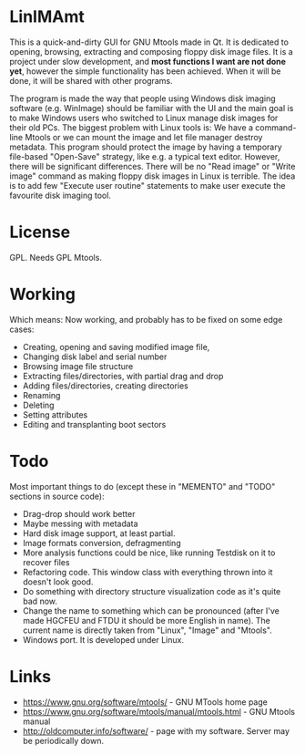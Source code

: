 LinIMAmt
========
This is a quick-and-dirty GUI for GNU Mtools made in Qt. It is dedicated to opening, browsing, extracting and composing 
floppy disk image files. It is a project under slow development, and **most functions I want are not done yet**, however
the simple functionality has been achieved. When it will be done, it will be shared with other programs.

The program is made the way that people using Windows disk imaging software (e.g. WinImage) should be familiar with
the UI and the main goal is to make Windows users who switched to Linux manage disk images for their old PCs.
The biggest problem with Linux tools is: We have a command-line Mtools or we can mount the image and let file
manager destroy metadata. This program should protect the image by having a temporary file-based "Open-Save" strategy, 
like e.g. a typical text editor.
However, there will be significant differences. There will be no "Read image" or "Write image" command
as making floppy disk images in Linux is terrible. The idea is to add few "Execute user routine" statements
to make user execute the favourite disk imaging tool.


License
=====================
GPL. Needs GPL Mtools.

Working
===========
Which means: Now working, and probably has to be fixed on some edge cases:
* Creating, opening and saving modified image file,
* Changing disk label and serial number
* Browsing image file structure
* Extracting files/directories, with partial drag and drop
* Adding files/directories, creating directories
* Renaming
* Deleting
* Setting attributes
* Editing and transplanting boot sectors


Todo
=========
Most important things to do (except these in "MEMENTO" and "TODO" sections in source code):
 * Drag-drop should work better
 * Maybe messing with metadata
 * Hard disk image support, at least partial.
 * Image formats conversion, defragmenting
 * More analysis functions could be nice, like running Testdisk on it to recover files
 * Refactoring code. This window class with everything thrown into it doesn't look good.
 * Do something with directory structure visualization code as it's quite bad now.
 * Change the name to something which can be pronounced (after I've made HGCFEU and FTDU it should be more English in name). The current name is directly taken from "Linux", "Image" and "Mtools".
 * Windows port. It is developed under Linux.

Links
=======

 * https://www.gnu.org/software/mtools/ - GNU MTools home page
 * https://www.gnu.org/software/mtools/manual/mtools.html - GNU Mtools manual
 * http://oldcomputer.info/software/ - page with my software. Server may be periodically down.

